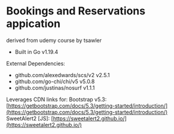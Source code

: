 # Bookings and Reservations appication

derived from udemy course by tsawler
* Built in Go v1.19.4

External Dependencies:
* github.com/alexedwards/scs/v2 v2.5.1
* github.com/go-chi/chi/v5 v5.0.8
* github.com/justinas/nosurf v1.1.1

Leverages CDN links for:
Bootstrap v5.3: [https://getbootstrap.com/docs/5.3/getting-started/introduction/](https://getbootstrap.com/docs/5.3/getting-started/introduction/)
SweetAlert2 [JS]:  [https://sweetalert2.github.io/](https://sweetalert2.github.io/)
